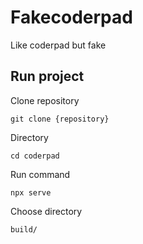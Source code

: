 # Fakecoderpad
Like coderpad but fake
## Run project
Clone repository
```
git clone {repository}
```
Directory
```
cd coderpad
```
Run command
```
npx serve
```
Choose directory
```
build/
```
